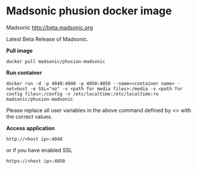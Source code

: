 Madsonic phusion docker image 
=============================

Madsonic http://beta.madsonic.org

Latest Beta Release of Madsonic.

**Pull image**

```
docker pull madsonic/phusion-madsonic
```

**Run container**

```
docker run -d -p 4040:4040 -p 4050:4050 --name=<container name> -net=host -e SSL="no" -v <path for media files>:/media -v <path for config files>:/config -v /etc/localtime:/etc/localtime:ro madsonic/phusion-madsonic
```

Please replace all user variables in the above command defined by <> with the correct values.


**Access application**

```
http://<host ip>:4040
```

or if you have enabled SSL

```
https://<host ip>:4050
```